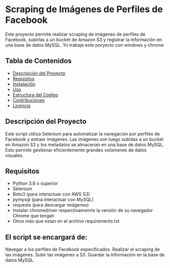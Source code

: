 # Scraping de Imágenes de Perfiles de Facebook

Este proyecto permite realizar scraping de imágenes de perfiles de Facebook, subirlas a un bucket de Amazon S3 y registrar la información en una base de datos MySQL.
Yo trabaje este poryecto con windows y chrome

## Tabla de Contenidos

- [Descripción del Proyecto](#descripción-del-proyecto)
- [Requisitos](#requisitos)
- [Instalación](#instalación)
- [Uso](#uso)
- [Estructura del Código](#estructura-del-código)
- [Contribuciones](#contribuciones)
- [Licencia](#licencia)

## Descripción del Proyecto

Este script utiliza Selenium para automatizar la navegación por perfiles de Facebook y extraer imágenes. Las imágenes son luego subidas a un bucket en Amazon S3 y los metadatos se almacenan en una base de datos MySQL. Esto permite gestionar eficientemente grandes volúmenes de datos visuales.

## Requisitos

- Python 3.6 o superior
- Selenium
- Boto3 (para interactuar con AWS S3)
- pymysql (para interactuar con MySQL)
- requests (para descargar imágenes)
- Instalar chromedriver respectivamenrte la versión de su navegador Chrome que tengan
- Otros más que estan en el archivo requirements.txt

## El script se encargará de:
Navegar a los perfiles de Facebook especificados.
Realizar el scraping de las imágenes.
Subir las imágenes a S3.
Guardar la información en la base de datos MySQL.